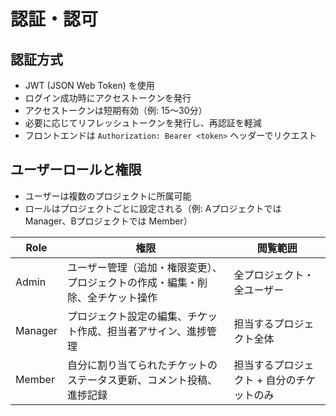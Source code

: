 # 認証・認可

## 認証方式

- JWT (JSON Web Token) を使用
- ログイン成功時にアクセストークンを発行
- アクセストークンは短期有効（例: 15〜30分）
- 必要に応じてリフレッシュトークンを発行し、再認証を軽減
- フロントエンドは `Authorization: Bearer <token>` ヘッダーでリクエスト

## ユーザーロールと権限

- ユーザーは複数のプロジェクトに所属可能
- ロールはプロジェクトごとに設定される（例: Aプロジェクトでは Manager、Bプロジェクトでは Member）

| Role    | 権限                                                                 | 閲覧範囲                                 |
|---------|----------------------------------------------------------------------|------------------------------------------|
| Admin   | ユーザー管理（追加・権限変更）、プロジェクトの作成・編集・削除、全チケット操作 | 全プロジェクト・全ユーザー                |
| Manager | プロジェクト設定の編集、チケット作成、担当者アサイン、進捗管理        | 担当するプロジェクト全体                  |
| Member  | 自分に割り当てられたチケットのステータス更新、コメント投稿、進捗記録  | 担当するプロジェクト + 自分のチケットのみ |
